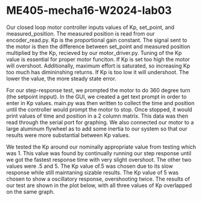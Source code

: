 # ME405-mecha16-W2024-lab03
  Our closed loop motor controller inputs values of Kp, set_point, and measured_position. The measured position is read from our encoder_read.py. Kp is the proportional gain constant. The signal sent to the motor is then the difference between set_point and measured position multiplied by the Kp, recieved by our motor_driver.py. Tuning of the Kp value is essential for proper motor funciton. If Kp is set too high the motor will overshoot. Additionally, maximum effort is saturated, so increasing Kp too much has dimininshing returns. If Kp is too low it will undershoot. The lower the value, the more steady state error.
  
  For our step-response test, we prompted the motor to do 360 degree turn (the setpoint inpput). In the GUI, we created a get text prompt in order to enter in Kp values. main.py was then written to collect the time and position until the controller would prompt the motor to stop. Once stopped, it would print values of time and position in a 2 column matrix. This data was then read through the serial port for graphing. We also connected our motor to a large aluminum flywheel as to add some inertia to our system so that our results were more substantial between Kp values. 
  
  We tested the Kp around our nominally appropriate value from testing which was 1. This value was found by continually running our step response until we got the fastest response time with very slight overshoot. The other two values were .5 and 5. The Kp value of.5 was chosen due to its slow response while still maintaning sizable results. The Kp value of 5 was chosen to show a oscillatory response, overshooting twice.
  The results of our test are shown in the plot below, with all three values of Kp overlapped on the same graph.
  
